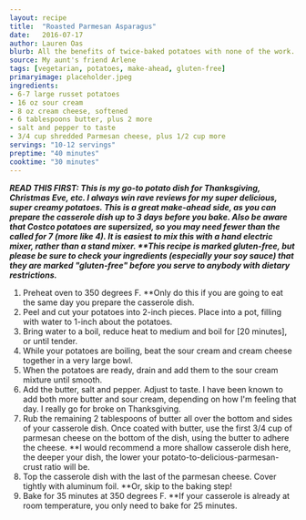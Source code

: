 ```yaml
---
layout: recipe
title:  "Roasted Parmesan Asparagus"
date:   2016-07-17
author: Lauren Oas
blurb: All the benefits of twice-baked potatoes with none of the work.
source: My aunt's friend Arlene 
tags: [vegetarian, potatoes, make-ahead, gluten-free]
primaryimage: placeholder.jpeg
ingredients: 
- 6-7 large russet potatoes
- 16 oz sour cream
- 8 oz cream cheese, softened
- 6 tablespoons butter, plus 2 more
- salt and pepper to taste
- 3/4 cup shredded Parmesan cheese, plus 1/2 cup more
servings: "10-12 servings"
preptime: "40 minutes"
cooktime: "30 minutes"
---
```

<b><em>READ THIS FIRST: This is my go-to potato dish for Thanksgiving, Christmas Eve, etc. I always win rave reviews for my super delicious, super creamy potatoes. This is a great make-ahead side, as you can prepare the casserole dish up to 3 days before you bake. Also be aware that Costco potatoes are supersized, so you may need fewer than the called for 7 (more like 4). It is easiest to mix this with a hand electric mixer, rather than a stand mixer. **This recipe is marked gluten-free, but please be sure to check your ingredients (especially your soy sauce) that they are marked "gluten-free" before you serve to anybody with dietary restrictions. </em></b>

1. Preheat oven to 350 degrees F. **Only do this if you are going to eat the same day you prepare the casserole dish.
2. Peel and cut your potatoes into 2-inch pieces. Place into a pot, filling with water to 1-inch about the potatoes.
3. Bring water to a boil, reduce heat to medium and boil for [20 minutes], or until tender. 
4. While your potatoes are boiling, beat the sour cream and cream cheese together in a very large bowl.
5. When the potatoes are ready, drain and add them to the sour cream mixture until smooth. 
6. Add the butter, salt and pepper. Adjust to taste. I have been known to add both more butter and sour cream, depending on how I'm feeling that day. I really go for broke on Thanksgiving.
7. Rub the remaining 2 tablespoons of butter all over the bottom and sides of your casserole dish. Once coated with butter, use the first 3/4 cup of parmesan cheese on the bottom of the dish, using the butter to adhere the cheese. **I would recommend a more shallow casserole dish here, the deeper your dish, the lower your potato-to-delicious-parmesan-crust ratio will be. 
8. Top the casserole dish with the last of the parmesan cheese. Cover tightly with aluminum foil. **Or, skip to the baking step!
9. Bake for 35 minutes at 350 degrees F. **If your casserole is already at room temperature, you only need to bake for 25 minutes. 